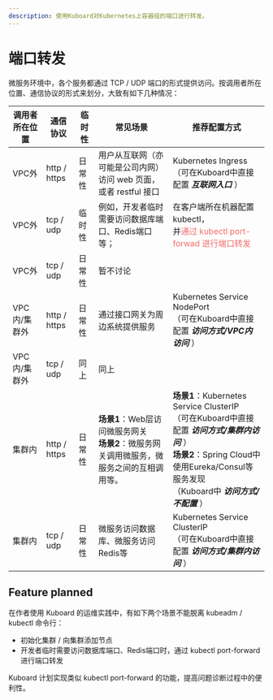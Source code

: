 ```yaml
---
description: 使用Kuboard对Kubernetes上容器组的端口进行转发。
---
```


# 端口转发

<AdSenseTitle/>

微服务环境中，各个服务都通过 TCP / UDP 端口的形式提供访问。按调用者所在位置、通信协议的形式来划分，大致有如下几种情况：

| 调用者所在位置 | 通信协议     | 临时性 | 常见场景                                                     | 推荐配置方式                                                 |
| -------------- | ------------ | ------ | ------------------------------------------------------------ | ------------------------------------------------------------ |
| VPC外          | http / https | 日常性 | 用户从互联网（亦可能是公司内网）<br />访问 web 页面，或者 restful 接口 | Kubernetes  Ingress<br />（可在Kuboard中直接配置 ***互联网入口*** ） |
| VPC外          | tcp / udp    | 临时性 | 例如，开发者临时需要访问数据库端口、Redis端口等；            | 在客户端所在机器配置 kubectl，<br />并<span style="color: #F56C6C;">通过 kubectl port-forwad 进行端口转发</span> |
| VPC外          | tcp / udp    | 日常性 | 暂不讨论                                                     |                                                              |
| VPC内/集群外   | http / https | 日常性 | 通过接口网关为周边系统提供服务                               | Kubernetes Service NodePort<br />（可在Kuboard中直接配置 ***访问方式/VPC内访问*** ） |
| VPC内/集群外   | tcp / udp    | 同上   | 同上                                                         |                                                              |
| 集群内         | http / https | 日常性 | **场景1**：Web层访问微服务网关<br /> **场景2**：微服务网关调用微服务，微服务之间的互相调用等。 | **场景1**：Kubernetes Service ClusterIP <br />（可在Kuboard中直接配置 ***访问方式/集群内访问*** ）<br /> **场景2**：Spring Cloud中使用Eureka/Consul等服务发现<br />（Kuboard中 ***访问方式/不配置*** ） |
| 集群内         | tcp / udp    | 日常性 | 微服务访问数据库、微服务访问Redis等                          | Kubernetes Service ClusterIP <br />（可在Kuboard中直接配置 ***访问方式/集群内访问*** ） |



## Feature planned

在作者使用 Kuboard 的运维实践中，有如下两个场景不能脱离 kubeadm / kubectl 命令行：

* 初始化集群 / 向集群添加节点
* 开发者临时需要访问数据库端口、Redis端口时，通过 kubectl  port-forward 进行端口转发



Kuboard 计划实现类似 kubectl port-forward 的功能，提高问题诊断过程中的便利性。
